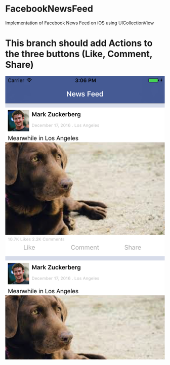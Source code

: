 # FacebookNewsFeed
Implementation of Facebook News Feed on iOS using UICollectionView
# This branch should add Actions to the three buttons (Like, Comment, Share)
![Screenshot](newsFeed.png)
